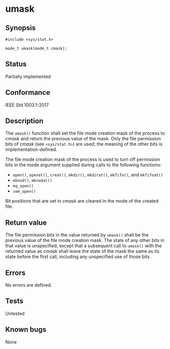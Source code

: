# umask

## Synopsis

`#include <sys/stat.h>`

`mode_t umask(mode_t cmask);`

## Status

Partially implemented

## Conformance

IEEE Std 1003.1-2017

## Description

The `umask()` function shall set the file mode creation mask of the process to _cmask_ and return the previous value of
 the mask. Only the file permission bits of _cmask_ (see `<sys/stat.h>`) are used; the meaning of the other bits is
 implementation-defined.

The file mode creation mask of the process is used to turn off permission bits in the mode argument supplied during
calls to the following functions:

* `open()`, `openat()`, `creat()`, `mkdir()`, `mkdirat()`, `mkfifo()`, and `mkfifoat()`
* `mknod()`, `mknodat()`
* `mq_open()`
* `sem_open()`

Bit positions that are set in _cmask_ are cleared in the mode of the created file.

## Return value

The file permission bits in the value returned by `umask()` shall be the previous value of the file mode creation mask.
The state of any other bits in that value is unspecified, except that a subsequent call to `umask()` with the returned
value as _cmask_ shall leave the state of the mask the same as its state before the first call, including any
unspecified use of those bits.

## Errors

No errors are defined.

## Tests

Untested

## Known bugs

None
